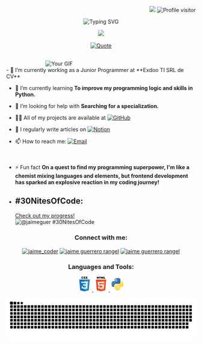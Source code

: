 <!-- Icon and visitor -->
<p align="right"> 
  <img src="https://www.codedex.io/_next/image?url=%2Fimages%2Frobot.gif&w=64&q=75"/>
  <img src="https://komarev.com/ghpvc/?username=JaimeGuerreroRangel&label=PROFILE+VIEWS&color=red&style=for-the-badge" alt="Profile visitor" />
</p>

<p align="center" >
  <a src="https://git.io/typing-svg"><img src="https://readme-typing-svg.demolab.com?font=Fira+Code&weight=500&size=25&duration=4000&pause=800&color=692DF0&background=9BFF9100&vCenter=true&random=false&width=435&lines=Hola%2C+bienvenidos+a+mi+perfil;Hello%2C+welcome+to+my+profile" alt="Typing SVG" /></a>
</p>
  
<p align="center"> 
  <img src="https://img.shields.io/badge/Odoo-%23E95420.svg?&style=for-the-badge&logo=odoo&logoColor=white"/>
  <a src="https://readme-typing-svg.demolab.com?font=Fira+Code&weight=500&size=25&duration=1&pause=800&color=F04747&background=9BFF9100&vCenter=true&random=false&width=435&lines=Jaime+Guerrero)](https://git.io/typing-svg)"
</p>

<br>  
<p align="center">
  <a href="https://github.com/piyushsuthar/github-readme-quotes">
    <img alt="Quote" src="https://quotes-github-readme.vercel.app/api?type=horizontal&theme=tokyonight&animation=grow_out_in&quote=A%20beginner%20in%20Odoo%20and%20Python%2C%20exploring%20the%20intricacies%20of%20programming%20and%20navigating%20the%20sea%20of%20possibilities%20that%20this%20platform%20and%20language%20offer%2C%20with%20unwavering%20determination%20to%20become%20an%20expert%20in%20Odoo%20development%20and%20aspiring%20to%20become%20a%20highly%20competent%20junior%20programmer.">
  </a>
</p>
<br>


<picture>
    <img align="right" src="https://64.media.tumblr.com/9fd5a3db01d43d79d297404171d84181/tumblr_muc021iaHf1r0dbsno1_500.gifv" alt="Your GIF" width =400px/>
</picture>

<br>
- 🔭 I’m currently working as a Junior Programmer at **Exdoo TI SRL de CV**

- 🌱 I’m currently learning **To improve my programming logic and skills in Python.**

- 🤝 I’m looking for help with **Searching for a specialization.**

- 👨‍💻 All of my projects are available at [![GitHub](https://img.shields.io/badge/GitHub-181717?style=flat-square&logo=github&logoColor=white)](https://github.com/JaimeGuerreroRangel/portafolio)

- 📝 I regularly write articles on [![Notion](https://img.shields.io/badge/Notion-000000?style=flat-square&logo=notion&logoColor=white)](https://jaime-guerrero.notion.site/Odoo-179bcee891254b03a3a3cb0fba755bf7)


- 📫 How to reach me: [![Email](https://img.shields.io/badge/Email-D14836?style=flat-square&logo=microsoft-outlook&logoColor=white)](mailto:jaimeguer1998@hotmail.com)

<br>

- ⚡ Fun fact **On a quest to find my programming superpower, I'm like a chemist mixing languages and elements, but frontend development has sparked an explosive reaction in my coding journey!**

- ## #30NitesOfCode:
  [Check out my progress!](https://www.codedex.io/@jaimeguer/30-nites-of-code)  
  ![@jaimeguer #30NitesOfCode](https://www.codedex.io/api/petStatus?user=jaimeguer)


<h3 align="center">Connect with me:</h3>
<p align="center">
<a href="https://instagram.com/jaime_coder" target="blank"><img align="center" src="https://raw.githubusercontent.com/rahuldkjain/github-profile-readme-generator/master/src/images/icons/Social/instagram.svg" alt="jaime_coder" height="30" width="40" /></a>
<a href="https://linkedin.com/in/jaime guerrero rangel" target="blank"><img align="center" src="https://raw.githubusercontent.com/rahuldkjain/github-profile-readme-generator/master/src/images/icons/Social/linked-in-alt.svg" alt="jaime guerrero rangel" height="30" width="40" /></a>
<a href="https://www.hackerrank.com/jaime guerrero rangel" target="blank"><img align="center" src="https://raw.githubusercontent.com/rahuldkjain/github-profile-readme-generator/master/src/images/icons/Social/hackerrank.svg" alt="jaime guerrero rangel" height="30" width="40" /></a>
</p>


<h3 align="center">Languages and Tools:</h3>
<p align="center"> <a href="https://www.w3schools.com/css/" target="_blank" rel="noreferrer"> <img src="https://raw.githubusercontent.com/devicons/devicon/master/icons/css3/css3-original-wordmark.svg" alt="css3" width="40" height="40"/> </a> <a href="https://www.w3.org/html/" target="_blank" rel="noreferrer"> <img src="https://raw.githubusercontent.com/devicons/devicon/master/icons/html5/html5-original-wordmark.svg" alt="html5" width="40" height="40"/> </a> <a href="https://www.python.org" target="_blank" rel="noreferrer"> <img src="https://raw.githubusercontent.com/devicons/devicon/master/icons/python/python-original.svg" alt="python" width="40" height="40"/> </a> </p>


<div align="center">
  <a href="https://1999azzar.github.io/1999AZZAR/">
  <img  src="https://github.com/1999AZZAR/1999AZZAR/blob/main/resources/img/grid-snake.svg"
       alt="snake" /></a>
</div>
